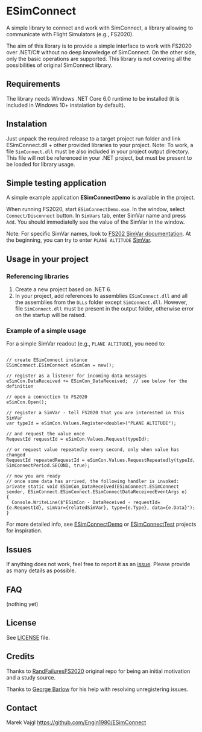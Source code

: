 # ESimConnect

A simple library to connect and work with SimConnect, a library allowing to communicate with Flight Simulators (e.g., FS2020).

The aim of this library is to provide a simple interface to work with FS2020 over .NET/C# without no deep knowledge of SimConnect. On the other side, only the basic operations are supported. This library is not covering all the possibilities of original SimConnect library.

## Requirements

The library needs Windows .NET Core 6.0 runtime to be installed (it is included in Windows 10+ instalation by default).

## Instalation

Just unpack the required release to a target project run folder and link ESimConnect.dll + other provided libraries to your project.
Note: To work, a file `SimConnect.dll` must be also included in your project output directory. This file will not be referenced in your .NET project, but must be present to be loaded for library usage.

## Simple testing application

A simple example application __ESimConnectDemo__ is available in the project. 

When running FS2020, start `ESimConnectDemo.exe`. In the window, select `Connect/Disconnect` button. In `SimVars` tab, enter SimVar name and press `Add`. You should immediatelly see the value of the SimVar in the window.

Note: For specific SimVar names, look to [FS202 SimVar documentation](https://docs.flightsimulator.com/html/Programming_Tools/SimVars/Simulation_Variables.htm). At the beginning, you can try to enter `PLANE ALTITUDE` [SimVar](https://docs.flightsimulator.com/html/Programming_Tools/SimVars/Aircraft_SimVars/Aircraft_Misc_Variables.htm#PLANE_ALTITUDE).

## Usage in your project

### Referencing libraries

1. Create a new project based on .NET 6.
2. In your project, add references to assemblies `ESimConnect.dll` and all the assemblies from the `DLLs` folder except `SimConnect.dll`. However, file `SimConnect.dll` must be present in the output folder, otherwise error on the startup will be raised.

### Example of a simple usage

For a simple SimVar readout (e.g., `PLANE ALTITUDE`), you need to:
```

// create ESimConnect instance
ESimConnect.ESimConnect eSimCon = new();

// register as a listener for incoming data messages
eSimCon.DataReceived += ESimCon_DataReceived;  // see below for the definition

// open a connection to FS2020
eSimCon.Open();

// register a SimVar - tell FS2020 that you are interested in this SimVar
var typeId = eSimCon.Values.Register<double>("PLANE ALTITUDE");

// and request the value once
RequestId requestId = eSimCon.Values.Request(typeId);

// or request value repeatedly every second, only when value has changed
RequestId repeatedRequestId = eSimCon.Values.RequestRepeatedly(typeId, SimConnectPeriod.SECOND, true);

// now you are ready
// once some data has arrived, the following handler is invoked:
private static void ESimCon_DataReceived(ESimConnect.ESimConnect sender, ESimConnect.ESimConnect.ESimConnectDataReceivedEventArgs e)
{
  Console.WriteLine($"ESimCon - DataReceived - requestId={e.RequestId}, simVar={relatedSimVar}, type={e.Type}, data={e.Data}");
}
```

For more detailed info, see [ESimConnectDemo](https://github.com/Engin1980/ESimConnect/tree/master/ESimConnectDemo) or [ESimConnectTest](https://github.com/Engin1980/ESimConnect/blob/master/ESimConnectTest/Tests/ValuesTest.cs) projects for inspiration.


## Issues

If anything does not work, feel free to report it as an [issue](https://github.com/Engin1980/ESimConnect/issues). Please provide as many details as possible.

## FAQ

(nothing yet)

## License

See [LICENSE](https://github.com/Engin1980/ESimConnect/blob/master/LICENSE) file.

## Credits

Thanks to [RandFailuresFS2020](https://github.com/kanaron/RandFailuresFS2020) original repo for being an initial motivation and a study source.

Thanks to [George Barlow](https://github.com/GeorgeBarlow) for his help with resolving unregistering issues.

## Contact

Marek Vajgl
https://github.com/Engin1980/ESimConnect
